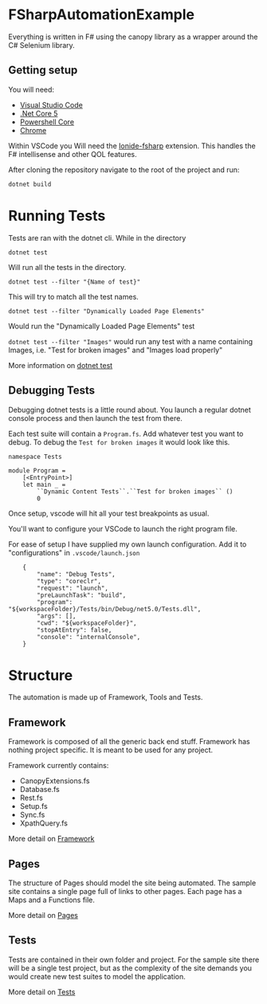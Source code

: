 # FSharpAutomationExample

Everything is written in F# using the canopy library as a wrapper around the C# Selenium library.

## Getting setup 

You will need:
- [Visual Studio Code](https://code.visualstudio.com/)
- [.Net Core 5](https://dotnet.microsoft.com/download)
- [Powershell Core](https://github.com/PowerShell/PowerShell/releases/tag/v7.0.4)
- [Chrome](https://www.google.com/chrome/)

Within VSCode you Will need the [Ionide-fsharp](https://marketplace.visualstudio.com/items?itemName=Ionide.Ionide-fsharp) extension.
This handles the F# intellisense and other QOL features.

After cloning the repository navigate to the root of the project and run:

    dotnet build


# Running Tests

Tests are ran with the dotnet cli. While in the directory 

```dotnet test```

Will run all the tests in the directory.

`dotnet test --filter "{Name of test}"`

This will try to match all the test names.

`dotnet test --filter "Dynamically Loaded Page Elements"`

Would run the "Dynamically Loaded Page Elements" test

`dotnet test --filter "Images"` would run any test with a name containing Images, i.e. "Test for broken images" and "Images load properly"

More information on [dotnet test](https://docs.microsoft.com/en-us/dotnet/core/tools/dotnet-test)

## Debugging Tests

Debugging dotnet tests is a little round about.
You launch a regular dotnet console process and then launch the test from there. 

Each test suite will contain a `Program.fs`. Add whatever test you want to debug.
To debug the `Test for broken images` it would look like this.

    namespace Tests

    module Program = 
        [<EntryPoint>]
        let main _ = 
            ``Dynamic Content Tests``.``Test for broken images`` ()
            0

Once setup, vscode will hit all your test breakpoints as usual.

You'll want to configure your VSCode to launch the right program file.

For ease of setup I have supplied my own launch configuration. Add it to "configurations" in `.vscode/launch.json`

        {
            "name": "Debug Tests",
            "type": "coreclr",
            "request": "launch",
            "preLaunchTask": "build",
            "program": "${workspaceFolder}/Tests/bin/Debug/net5.0/Tests.dll",
            "args": [],
            "cwd": "${workspaceFolder}",
            "stopAtEntry": false,
            "console": "internalConsole",
        }

# Structure

The automation is made up of Framework, Tools and Tests.

## Framework

Framework is composed of all the generic back end stuff. Framework has nothing project specific. It is meant to be used for any project. 

Framework currently contains:
- CanopyExtensions.fs
- Database.fs
- Rest.fs
- Setup.fs
- Sync.fs
- XpathQuery.fs

More detail on [Framework](./docs/framework.md)

## Pages

The structure of Pages should model the site being automated.
The sample site contains a single page full of links to other pages.
Each page has a Maps and a Functions file.

More detail on [Pages](./docs/pages.md)

## Tests

Tests are contained in their own folder and project.
For the sample site there will be a single test project, but as the complexity of the site demands you would create new test suites to model the application.

More detail on [Tests](./docs/tests.md)
